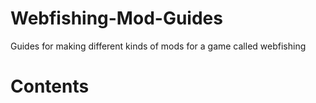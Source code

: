 # Webfishing-Mod-Guides
Guides for making different kinds of mods for a game called webfishing

# Contents

